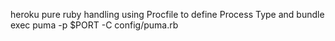 heroku pure ruby handling using Procfile to define Process Type and bundle exec puma -p $PORT -C config/puma.rb
